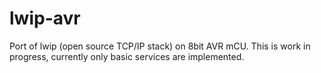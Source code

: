 # lwip-avr
Port of lwip (open source TCP/IP stack) on 8bit AVR mCU. This is work in progress, currently only basic services are implemented.
